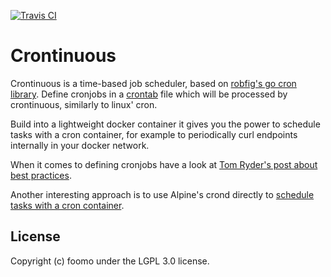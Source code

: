 [![Travis CI](https://travis-ci.org/foomo/crontinuous.svg?branch=development)](https://travis-ci.org/foomo/crontinuous)

Crontinuous
===========

Crontinuous is a time-based job scheduler, based on [robfig's go cron library](https://github.com/robfig/cron). Define cronjobs in a [crontab](http://pubs.opengroup.org/onlinepubs/9699919799/utilities/crontab.html) file which will be processed by crontinuous, similarly to linux' cron.

Build into a lightweight docker container it gives you the power to schedule tasks with a cron container, for example to periodically curl endpoints internally in your docker network.

When it comes to defining cronjobs have a look at [Tom Ryder's post about best practices](https://sanctum.geek.nz/arabesque/cron-best-practices/).

Another interesting approach is to use Alpine's crond directly to [schedule tasks with a cron container](https://getcarina.com/docs/tutorials/schedule-tasks-cron/).

License
-------

Copyright (c) foomo under the LGPL 3.0 license.
